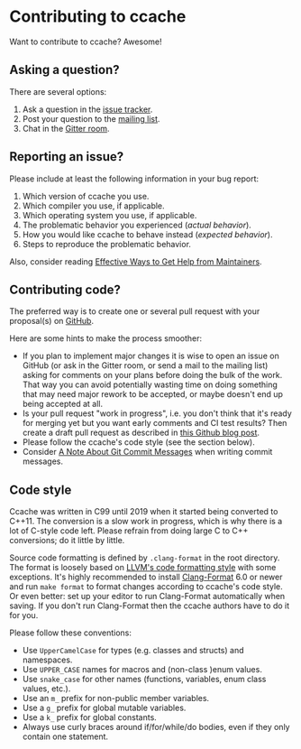 # Contributing to ccache

Want to contribute to ccache? Awesome!

## Asking a question?

There are several options:

1. Ask a question in the [issue
   tracker](https://github.com/ccache/ccache/issues/new/choose).
2. Post your question to the [mailing
   list](https://lists.samba.org/mailman/listinfo/ccache/).
3. Chat in the [Gitter room](https://gitter.im/ccache/ccache).

## Reporting an issue?

Please include at least the following information in your bug report:

1. Which version of ccache you use.
2. Which compiler you use, if applicable.
3. Which operating system you use, if applicable.
4. The problematic behavior you experienced (_actual behavior_).
5. How you would like ccache to behave instead (_expected behavior_).
6. Steps to reproduce the problematic behavior.

Also, consider reading [Effective Ways to Get Help from Maintainers](
https://www.snoyman.com/blog/2017/10/effective-ways-help-from-maintainers).

## Contributing code?

The preferred way is to create one or several pull request with your
proposal(s) on [GitHub](https://github.com/ccache/ccache).

Here are some hints to make the process smoother:

* If you plan to implement major changes it is wise to open an issue on GitHub
  (or ask in the Gitter room, or send a mail to the mailing list) asking for
  comments on your plans before doing the bulk of the work. That way you can
  avoid potentially wasting time on doing something that may need major rework
  to be accepted, or maybe doesn't end up being accepted at all.
* Is your pull request "work in progress", i.e. you don't think that it's ready
  for merging yet but you want early comments and CI test results? Then create
  a draft pull request as described in [this Github blog
  post](https://github.blog/2019-02-14-introducing-draft-pull-requests/).
* Please follow the ccache's code style (see the section below).
* Consider [A Note About Git Commit
  Messages](https://tbaggery.com/2008/04/19/a-note-about-git-commit-messages.html)
  when writing commit messages.

## Code style

Ccache was written in C99 until 2019 when it started being converted to C++11.
The conversion is a slow work in progress, which is why there is a lot of
C-style code left. Please refrain from doing large C to C++ conversions; do it
little by little.

Source code formatting is defined by `.clang-format` in the root directory. The
format is loosely based on [LLVM's code formatting
style](https://llvm.org/docs/CodingStandards.html) with some exceptions. It's
highly recommended to install
[Clang-Format](https://clang.llvm.org/docs/ClangFormat.html) 6.0 or newer and
run `make format` to format changes according to ccache's code style. Or even
better: set up your editor to run Clang-Format automatically when saving. If
you don't run Clang-Format then the ccache authors have to do it for you.

Please follow these conventions:

* Use `UpperCamelCase` for types (e.g. classes and structs) and namespaces.
* Use `UPPER_CASE` names for macros and (non-class )enum values.
* Use `snake_case` for other names (functions, variables, enum class values, etc.).
* Use an `m_` prefix for non-public member variables.
* Use a `g_` prefix for global mutable variables.
* Use a `k_` prefix for global constants.
* Always use curly braces around if/for/while/do bodies, even if they only
  contain one statement.
